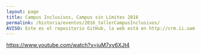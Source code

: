 ```yaml
---
layout: page
title: Campus Inclusivos, Campus sin Límites 2016
permalink: /historia/eventos/2016_tallerCampusInclusivos/
AVISO: Este es el repositorio GitHub, la web está en http://crm.ii.uam.es/
---
```


<https://www.youtube.com/watch?v=juM7xy6XJt4>


